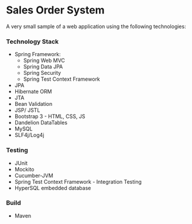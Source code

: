 # Sales Order System

A very small sample of a web application using the following technologies:

### Technology Stack

* Spring Framework:
  * Spring Web MVC
  * Spring Data JPA
  * Spring Security
  * Spring Test Context Framework
* JPA
* Hibernate ORM
* JTA
* Bean Validation
* JSP/ JSTL
* Bootstrap 3 - HTML, CSS, JS
* Dandelion DataTables
* MySQL
* SLF4j/Log4j

### Testing

* JUnit
* Mockito
* Cucumber-JVM
* Spring Test Context Framework - Integration Testing
* HyperSQL embedded database

### Build

* Maven


